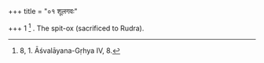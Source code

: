 +++
title = "०१ शूलगवः"

+++
1 [^1] . The spit-ox (sacrificed to Rudra).


[^1]:  8, 1. Āśvalāyana-Gṛhya IV, 8.

